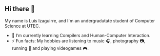 ## Hi there 👋

My name is Luis Izaguirre, and I'm an undergradutate student of Computer Science at UTEC.

- 🌱 I’m currently learning Compilers and Human-Computer Interaction.
- ⚡ Fun facts: My hobbies are listening to music :headphones:, photography :camera:, running :running: and playing videogames :video_game:.

<!--
**LuisIZ/LuisIZ** is a ✨ _special_ ✨ repository because its `README.md` (this file) appears on your GitHub profile.

Here are some ideas to get you started:

- 🔭 I’m currently working on ...
- 🌱 I’m currently learning ...
- 👯 I’m looking to collaborate on ...
- 🤔 I’m looking for help with ...
- 💬 Ask me about ...
- 📫 How to reach me: ...
- 😄 Pronouns: ...
- ⚡ Fun fact: ...
-->
